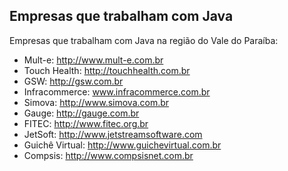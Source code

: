 Empresas que trabalham com Java
--

Empresas que trabalham com Java na região do Vale do Paraíba:

- Mult-e: http://www.mult-e.com.br
- Touch Health: http://touchhealth.com.br
- GSW: http://gsw.com.br
- Infracommerce:  www.infracommerce.com.br
- Simova:  http://www.simova.com.br 
- Gauge: http://gauge.com.br
- FITEC: http://www.fitec.org.br
- JetSoft: http://www.jetstreamsoftware.com
- Guichê Virtual: http://www.guichevirtual.com.br
- Compsis: http://www.compsisnet.com.br
